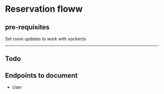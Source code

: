 # Reservation floww

## pre-requisites

Set room updates to work with sockects

---

## Todo

## Endpoints to document

- User 
